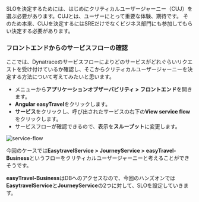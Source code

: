 SLOを決定するためには、はじめにクリティカルユーザージャーニー（CUJ）を選ぶ必要があります。CUJとは、ユーザーにとって重要な体験、期待です。
そのため本来、CUJを決定するにはSREだけでなくビジネス部門にも参加してもらい決定する必要があります。

### フロントエンドからのサービスフローの確認

ここでは、Dynatraceのサービスフローによりどのサービスがどれぐらいリクエストを受け付けているか確認し、そこからクリティカルユーザージャーニーを決定する方法について考えてみたいと思います。

* メニューから**アプリケーションオブザーバビリティ > フロントエンド**を開きます。
* **Angular easyTravel**をクリックします。
* **サービス**をクリックし、呼び出されたサービスの右下の**View service flow**をクリックします。
* サービスフローが確認できるので、表示を**スループット**に変更します。

![service-flow](../assets/cloud-observe/jp/service-flow.gif)

今回のケースでは**EasytravelService > JourneyService > easyTravel-Business**というフローをクリティカルユーザージャーニーと考えることができそうです。

**easyTravel-Business**はDBへのアクセスなので、今回のハンズオンでは**EasytravelService**と**JourneyService**の2つに対して、SLOを設定していきます。
